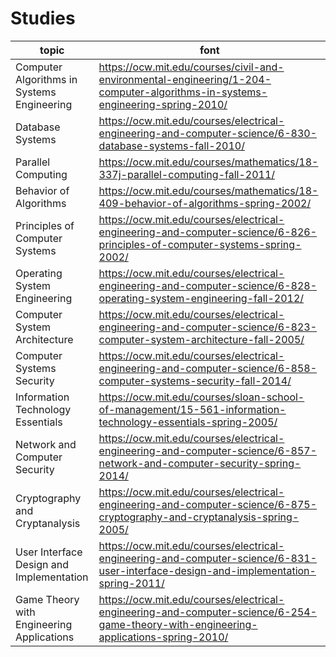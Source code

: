 # Studies

|topic|font|
-|-
Computer Algorithms in Systems Engineering|https://ocw.mit.edu/courses/civil-and-environmental-engineering/1-204-computer-algorithms-in-systems-engineering-spring-2010/
Database Systems|https://ocw.mit.edu/courses/electrical-engineering-and-computer-science/6-830-database-systems-fall-2010/
Parallel Computing|https://ocw.mit.edu/courses/mathematics/18-337j-parallel-computing-fall-2011/
Behavior of Algorithms|https://ocw.mit.edu/courses/mathematics/18-409-behavior-of-algorithms-spring-2002/
Principles of Computer Systems|https://ocw.mit.edu/courses/electrical-engineering-and-computer-science/6-826-principles-of-computer-systems-spring-2002/
Operating System Engineering|https://ocw.mit.edu/courses/electrical-engineering-and-computer-science/6-828-operating-system-engineering-fall-2012/
Computer System Architecture|https://ocw.mit.edu/courses/electrical-engineering-and-computer-science/6-823-computer-system-architecture-fall-2005/
Computer Systems Security|https://ocw.mit.edu/courses/electrical-engineering-and-computer-science/6-858-computer-systems-security-fall-2014/
Information Technology Essentials|https://ocw.mit.edu/courses/sloan-school-of-management/15-561-information-technology-essentials-spring-2005/
Network and Computer Security|https://ocw.mit.edu/courses/electrical-engineering-and-computer-science/6-857-network-and-computer-security-spring-2014/
Cryptography and Cryptanalysis|https://ocw.mit.edu/courses/electrical-engineering-and-computer-science/6-875-cryptography-and-cryptanalysis-spring-2005/
User Interface Design and Implementation|https://ocw.mit.edu/courses/electrical-engineering-and-computer-science/6-831-user-interface-design-and-implementation-spring-2011/
Game Theory with Engineering Applications|https://ocw.mit.edu/courses/electrical-engineering-and-computer-science/6-254-game-theory-with-engineering-applications-spring-2010/
